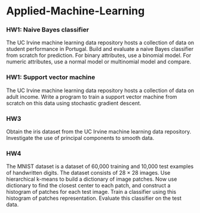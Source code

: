 # Applied-Machine-Learning

### HW1: Naive Bayes classifier
The UC Irvine machine learning data repository hosts a collection of data on student performance in Portugal.
Build and evaluate a naive Bayes classifier from scratch for prediction. 
For binary attributes, use a binomial model. For numeric attributes, use a normal model or multinomial model and compare. 

### HW1: Support vector machine
The UC Irvine machine learning data repository hosts a collection of data on adult income. 
Write a program to train a support vector machine from scratch on this data using stochastic gradient descent. 


### HW3
Obtain the iris dataset from the UC Irvine machine learning data repository. Investigate the use of principal components to smooth data.

### HW4
The MNIST dataset is a dataset of 60,000 training and 10,000 test examples of handwritten digits. The dataset consists of 28 × 28 images. 
Use hierarchical k-means to build a dictionary of image patches. Now use dictionary to find the closest center to each patch, and construct a histogram of patches for each test image. Train a classifier using this histogram of patches representation. Evaluate this classifier on the test data.



